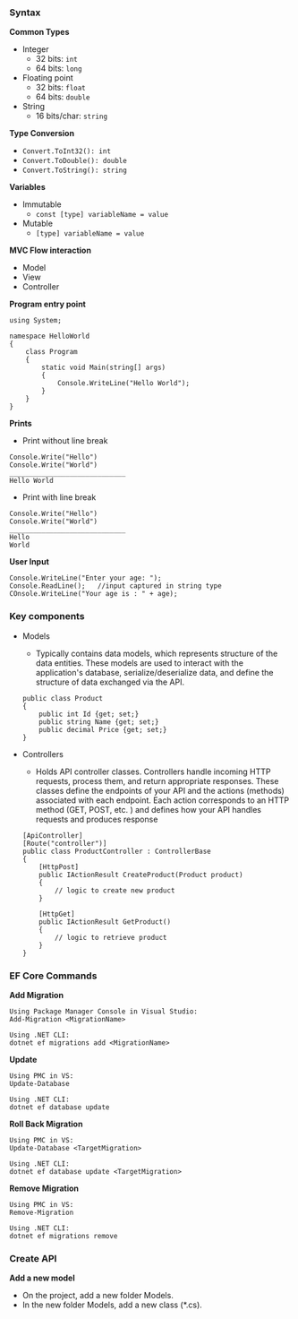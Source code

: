 ### Syntax
**Common Types**
- Integer
	- 32 bits: `int`
	- 64 bits: `long`
- Floating point
	- 32 bits: `float`
	- 64 bits: `double`
- String
	- 16 bits/char: `string`

**Type Conversion**
- `Convert.ToInt32(): int`
- `Convert.ToDouble(): double`
- `Convert.ToString(): string`

**Variables**
- Immutable
	- `const [type] variableName = value` 
- Mutable
	- `[type] variableName = value`

**MVC Flow interaction**
- Model
- View 
- Controller

**Program entry point**
```
using System;

namespace HelloWorld
{
	class Program
	{
		static void Main(string[] args)
		{
			Console.WriteLine("Hello World");
		}
	}
}
```


**Prints**
- Print without line break
```
Console.Write("Hello")
Console.Write("World")
_____________________________
Hello World
```

- Print with line break
```
Console.Write("Hello")
Console.Write("World")
_____________________________
Hello 
World
```


**User Input**
```
Console.WriteLine("Enter your age: ");
Console.ReadLine();   //input captured in string type
COnsole.WriteLine("Your age is : " + age);
```


### Key components
- Models
	- Typically contains data models, which represents structure of the data entities. These models are used to interact with the application's database, serialize/deserialize data, and define the structure of data exchanged via the API.
	```
	public class Product
	{
		public int Id {get; set;}
		public string Name {get; set;}
		public decimal Price {get; set;}
	}
	```

- Controllers
	- Holds API controller classes. Controllers handle incoming HTTP requests, process them, and return appropriate responses. These classes define the endpoints of your API and the actions (methods) associated with each endpoint. Each action corresponds to an HTTP method (GET, POST, etc. ) and defines how your API handles requests and produces response
	```
	[ApiController]
	[Route("controller")]
	public class ProductController : ControllerBase
	{
		[HttpPost]
		public IActionResult CreateProduct(Product product)
		{
			// logic to create new product
		}

		[HttpGet]
		public IActionResult GetProduct()
		{
			// logic to retrieve product
		}
	}
	```
	

### EF Core Commands
**Add Migration**
```
Using Package Manager Console in Visual Studio:
Add-Migration <MigrationName>

Using .NET CLI:
dotnet ef migrations add <MigrationName>
```

**Update**
```
Using PMC in VS:
Update-Database

Using .NET CLI:
dotnet ef database update
```

**Roll Back Migration**
```
Using PMC in VS:
Update-Database <TargetMigration>

Using .NET CLI:
dotnet ef database update <TargetMigration>
```

**Remove Migration**
```
Using PMC in VS:
Remove-Migration

Using .NET CLI:
dotnet ef migrations remove
```


### Create API
**Add a new model**
- On the project, add a new folder Models.
- In the new folder Models, add a new class (*.cs).

